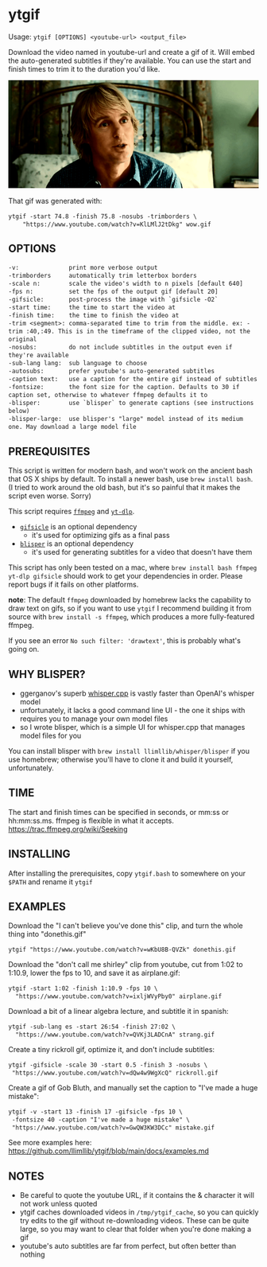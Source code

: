 # ytgif

Usage: `ytgif [OPTIONS] <youtube-url> <output_file>`

Download the video named in youtube-url and create a gif of it. Will embed the auto-generated subtitles if they're available. You can use the start and finish times to trim it to the duration you'd like.

![](docs/gifs/wow.gif?raw=true)

That gif was generated with:

```shell
ytgif -start 74.8 -finish 75.8 -nosubs -trimborders \
    "https://www.youtube.com/watch?v=KlLMlJ2tDkg" wow.gif
```

## OPTIONS

```
-v:              print more verbose output
-trimborders     automatically trim letterbox borders
-scale n:        scale the video's width to n pixels [default 640]
-fps n:          set the fps of the output gif [default 20]
-gifsicle:       post-process the image with `gifsicle -O2`
-start time:     the time to start the video at
-finish time:    the time to finish the video at
-trim <segment>: comma-separated time to trim from the middle. ex: -trim :40,:49. This is in the timeframe of the clipped video, not the original
-nosubs:         do not include subtitles in the output even if they're available
-sub-lang lang:  sub language to choose
-autosubs:       prefer youtube's auto-generated subtitles
-caption text:   use a caption for the entire gif instead of subtitles
-fontsize:       the font size for the caption. Defaults to 30 if caption set, otherwise to whatever ffmpeg defaults it to
-blisper:        use `blisper` to generate captions (see instructions below)
-blisper-large:  use blisper's "large" model instead of its medium one. May download a large model file
```

## PREREQUISITES

This script is written for modern bash, and won't work on the ancient bash that OS X ships by default. To install a newer bash, use `brew install bash`. (I tried to work around the old bash, but it's so painful that it makes the script even worse. Sorry)

This script requires [`ffmpeg`](https://ffmpeg.org/) and [`yt-dlp`](https://github.com/yt-dlp/yt-dlp).

- [`gifsicle`](https://www.lcdf.org/gifsicle/) is an optional dependency
  - it's used for optimizing gifs as a final pass
- [`blisper`](https://github.com/llimllib/blisper) is an optional dependency
  - it's used for generating subtitles for a video that doesn't have them

This script has only been tested on a mac, where `brew install bash ffmpeg yt-dlp gifsicle` should work to get your dependencies in order. Please report bugs if it fails on other platforms.

**note**: The default `ffmpeg` downloaded by homebrew lacks the capability to draw text on gifs, so if you want to use `ytgif` I recommend building it from source with `brew install -s ffmpeg`, which produces a more fully-featured ffmpeg.

If you see an error `No such filter: 'drawtext'`, this is probably what's going on.

## WHY BLISPER?

- ggerganov's superb [whisper.cpp](https://github.com/ggerganov/whisper.cpp/tree/master) is vastly faster than OpenAI's whisper model
- unfortunately, it lacks a good command line UI - the one it ships with requires you to manage your own model files
- so I wrote blisper, which is a simple UI for whisper.cpp that manages model files for you

You can install blisper with `brew install llimllib/whisper/blisper` if you use homebrew; otherwise you'll have to clone it and build it yourself, unfortunately.

## TIME

The start and finish times can be specified in seconds, or mm:ss or hh:mm:ss.ms. ffmpeg is flexible in what it accepts. https://trac.ffmpeg.org/wiki/Seeking

## INSTALLING

After installing the prerequisites, copy `ytgif.bash` to somewhere on your `$PATH` and rename it `ytgif`

## EXAMPLES

Download the "I can't believe you've done this" clip, and turn the whole thing into "donethis.gif"

    ytgif "https://www.youtube.com/watch?v=wKbU8B-QVZk" donethis.gif

Download the "don't call me shirley" clip from youtube, cut from 1:02 to 1:10.9, lower the fps to 10, and save it as airplane.gif:

    ytgif -start 1:02 -finish 1:10.9 -fps 10 \
      "https://www.youtube.com/watch?v=ixljWVyPby0" airplane.gif

Download a bit of a linear algebra lecture, and subtitle it in spanish:

    ytgif -sub-lang es -start 26:54 -finish 27:02 \
      "https://www.youtube.com/watch?v=QVKj3LADCnA" strang.gif

Create a tiny rickroll gif, optimize it, and don't include subtitles:

    ytgif -gifsicle -scale 30 -start 0.5 -finish 3 -nosubs \
     "https://www.youtube.com/watch?v=dQw4w9WgXcQ" rickroll.gif

Create a gif of Gob Bluth, and manually set the caption to "I've made a huge
mistake":

    ytgif -v -start 13 -finish 17 -gifsicle -fps 10 \
     -fontsize 40 -caption "I've made a huge mistake" \
     "https://www.youtube.com/watch?v=GwQW3KW3DCc" mistake.gif

See more examples here: https://github.com/llimllib/ytgif/blob/main/docs/examples.md

## NOTES

- Be careful to quote the youtube URL, if it contains the & character it will not work unless quoted
- ytgif caches downloaded videos in `/tmp/ytgif_cache`, so you can quickly try edits to the gif without re-downloading videos. These can be quite large, so you may want to clear that folder when you're done making a gif
- youtube's auto subtitles are far from perfect, but often better than nothing
